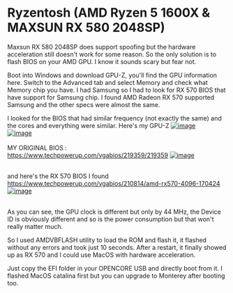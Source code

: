 # Ryzentosh (AMD Ryzen 5 1600X & MAXSUN RX 580 2048SP)

Maxsun RX 580 2048SP does support spoofing but the hardware acceleration still doesn't work for some reason.
So the only solution is to flash BIOS on your AMD GPU. I know it sounds scary but fear not.

Boot into Windows and download GPU-Z, you'll find the GPU information here. Switch to the Advanced tab and select Memory and check what Memory chip you have.
I had Samsung so I had to look for RX 570 BIOS that have support for Samsung chip.
I found AMD Radeon RX 570 supported Samsung and the other specs were almost the same.

I looked for the BIOS that had similar frequency (not exactly the same) and the cores and everything were similar.
Here's my GPU-Z
<a href="https://imgbb.com/"><img src="https://i.ibb.co/K7Pk0Z9/image.png" alt="image" border="0"></a><br />
<a href="https://ibb.co/1mknFGh"><img src="https://i.ibb.co/G5qJzQB/image.png" alt="image" border="0"></a><br /><br />
MY ORIGINAL BIOS : https://www.techpowerup.com/vgabios/219359/219359
<a href="https://ibb.co/yBQgKWk"><img src="https://i.ibb.co/G35CGcM/image.png" alt="image" border="0"></a><br /><br />

and here's the RX 570 BIOS I found
https://www.techpowerup.com/vgabios/210814/amd-rx570-4096-170424
<a href="https://ibb.co/sVRBdRG"><img src="https://i.ibb.co/RDb5kbm/image.png" alt="image" border="0"></a><br /><br />

As you can see, the GPU clock is different but only by 44 MHz, the Device ID is obviously different and so is the power consumption but that won't really matter much.

So I used AMDVBFLASH utility to load the ROM and flash it, it flashed without any errors and took just 10 seconds. After a restart, it finally showed up as RX 570 and I could use MacOS with hardware acceleration.

Just copy the EFI folder in your OPENCORE USB and directly boot from it. I flashed MacOS catalina first but you can upgrade to Monterey after booting too.
